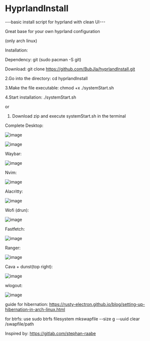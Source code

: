 # HyprlandInstall
 ---basic install script for hyprland with clean UI---

Great base for your own hyprland configuration


 
(only arch linux)

Installation:

Dependency: git (sudo pacman -S git)
 
Download: git clone https://github.com/BubJla/hyprlandInstall.git
 
2.Go into the directory: cd hyprlandInstall

3.Make the file executable: chmod +x ./systemStart.sh
 
4.Start installation: ./systemStart.sh

or
  
1. Download zip and execute systemStart.sh in the terminal










 Complete Desktop:

 ![image](https://github.com/BubJla/hyprlandInstall/assets/123741924/6f137e02-a3f8-452d-b377-77a8f8ec08a2)

![image](https://github.com/BubJla/hyprlandInstall/assets/123741924/c81419ca-3e90-4aea-97de-9742aabbbddc)




Waybar:

![image](https://github.com/BubJla/hyprlandInstall/assets/123741924/2b74c171-8be6-444f-8bcb-9d1eade08944)




Nvim:

![image](https://github.com/BubJla/hyprlandInstall/assets/123741924/897817d1-2f0a-4dad-bdac-21d94f249297)




Alacritty:

![image](https://github.com/BubJla/hyprlandInstall/assets/123741924/c9e20d36-9e30-4de1-bd38-b8664cf7febf)




Wofi (drun):

![image](https://github.com/BubJla/hyprlandInstall/assets/123741924/4bd0edd7-bd7d-45e2-ab21-66e80fe7ce5e)




Fastfetch:

![image](https://github.com/BubJla/hyprlandInstall/assets/123741924/730a42dc-48ba-4a23-b095-3e3088c47077)





Ranger:

![image](https://github.com/BubJla/hyprlandInstall/assets/123741924/de18f67f-05cd-447a-a9a9-ea9eb63d60cb)





Cava + dunst(top right):

![image](https://github.com/BubJla/hyprlandInstall/assets/123741924/7b81e0d3-e5a7-4f17-9c04-bc7264f1777a)


wlogout:

![image](https://github.com/BubJla/hyprlandInstall/assets/123741924/27ec76e8-4134-41c0-bcd9-8e19aae83e97)






guide for hibernation: https://rusty-electron.github.io/blog/setting-up-hibernation-in-arch-linux.html

for btrfs: use sudo btrfs filesystem mkswapfile --size <SIZE>g --uuid clear /swapfile/path


Inspired by: https://gitlab.com/stephan-raabe
